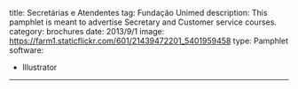 title: Secretárias e Atendentes
tag: Fundação Unimed
description: This pamphlet is meant to advertise Secretary and Customer service courses.
category: brochures
date: 2013/9/1
image: https://farm1.staticflickr.com/601/21439472201_5401959458
type: Pamphlet
software:
- Illustrator
---